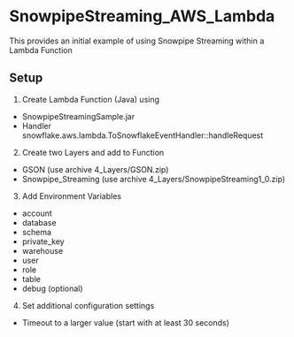 # SnowpipeStreaming_AWS_Lambda

This provides an initial example of using Snowpipe Streaming within a Lambda Function

## Setup
1.  Create Lambda Function (Java) using
- SnowpipeStreamingSample.jar
- Handler snowflake.aws.lambda.ToSnowflakeEventHandler::handleRequest

2.  Create two Layers and add to Function
- GSON (use archive 4_Layers/GSON.zip)
- Snowpipe_Streaming (use archive 4_Layers/SnowpipeStreaming1_0.zip)

3.  Add Environment Variables
- account
- database
- schema
- private_key
- warehouse
- user
- role
- table
- debug (optional)

4.  Set additional configuration settings
- Timeout to a larger value (start with at least 30 seconds)

